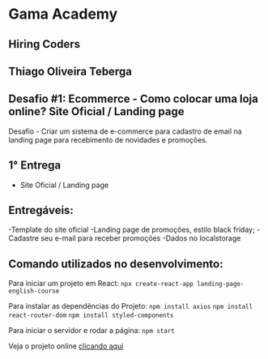 # Gama Academy
## Hiring Coders

## Thiago Oliveira Teberga
## Desafio #1: Ecommerce - Como colocar uma loja online? Site Oficial / Landing page
Desafio - Criar um sistema de e-commerce para cadastro de email na landing page para recebimento de novidades e promoções.

## 1° Entrega 
- Site Oficial / Landing page  

## Entregáveis:
-Template do site oficial 
-Landing page de promoções, estilo black friday; 
-Cadastre seu e-mail para receber promoções 
-Dados no localstorage

## Comando utilizados no desenvolvimento:

Para iniciar um projeto em React:
`npx create-react-app landing-page-english-course`

Para instalar as dependências do Projeto:
`npm install axios`
`npm install react-router-dom`
`npm install styled-components`

Para iniciar o servidor e rodar a página:
`npm start`


Veja o projeto online [clicando aqui](https://thiago-teberga-hiring-coders.netlify.app/)